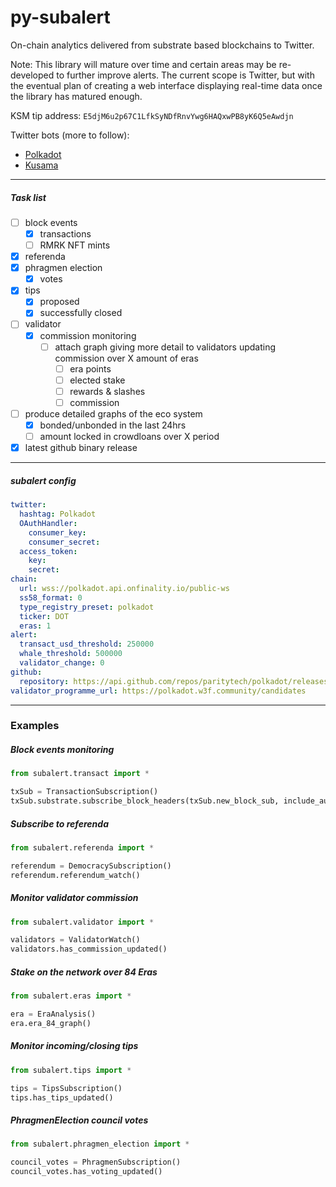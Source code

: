 # py-subalert

On-chain analytics delivered from substrate based blockchains to Twitter.

Note: This library will mature over time and certain areas may be re-developed to further improve alerts. The current scope is Twitter, but with the eventual plan of creating a web interface displaying real-time data once the library has matured enough.

KSM tip address: `E5djM6u2p67C1LfkSyNDfRnvYwg6HAQxwPB8yK6Q5eAwdjn`  

Twitter bots (more to follow):
- [Polkadot](https://twitter.com/PolkadotTxs)   
- [Kusama](https://twitter.com/KusamaTxs)

---

##### Task list 
* [ ] block events
    * [x] transactions
    * [ ] RMRK NFT mints
* [x] referenda
* [x] phragmen election
    * [x] votes
* [x] tips
    * [x] proposed
    * [x] successfully closed
* [ ] validator
    * [x] commission monitoring
        * [ ] attach graph giving more detail to validators updating commission over X amount of eras
            * [ ] era points
            * [ ] elected stake
            * [ ] rewards & slashes
            * [ ] commission
* [ ] produce detailed graphs of the eco system
    * [x] bonded/unbonded in the last 24hrs
    * [ ] amount locked in crowdloans over X period
* [x] latest github binary release
---
##### subalert config
```yaml 
twitter:
  hashtag: Polkadot
  OAuthHandler:
    consumer_key: 
    consumer_secret: 
  access_token:
    key: 
    secret: 
chain:
  url: wss://polkadot.api.onfinality.io/public-ws
  ss58_format: 0
  type_registry_preset: polkadot
  ticker: DOT
  eras: 1
alert:
  transact_usd_threshold: 250000
  whale_threshold: 500000
  validator_change: 0
github:
  repository: https://api.github.com/repos/paritytech/polkadot/releases/latest
validator_programme_url: https://polkadot.w3f.community/candidates
```

---

### Examples
##### Block events monitoring
```python
from subalert.transact import *

txSub = TransactionSubscription()
txSub.substrate.subscribe_block_headers(txSub.new_block_sub, include_author=True)
```

##### Subscribe to referenda
```python 
from subalert.referenda import *

referendum = DemocracySubscription()
referendum.referendum_watch()
```

##### Monitor validator commission
```python
from subalert.validator import *

validators = ValidatorWatch()
validators.has_commission_updated()
```

##### Stake on the network over 84 Eras
```python
from subalert.eras import *

era = EraAnalysis()
era.era_84_graph()
```

##### Monitor incoming/closing tips
```python
from subalert.tips import *

tips = TipsSubscription()
tips.has_tips_updated()
```

##### PhragmenElection council votes
```python
from subalert.phragmen_election import *

council_votes = PhragmenSubscription()
council_votes.has_voting_updated()
```